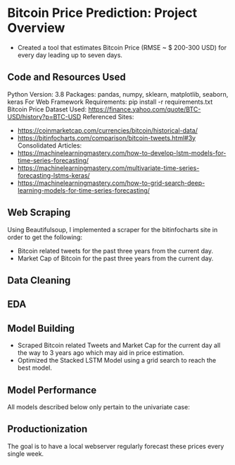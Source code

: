 # Bitcoin Price Prediction: Project Overview
* Created a tool that estimates Bitcoin Price (RMSE ~ $ 200-300 USD) for every day leading up to seven days. 

## Code and Resources Used
Python Version: 3.8
Packages: pandas, numpy, sklearn, matplotlib, seaborn, keras
For Web Framework Requirements: pip install -r requirements.txt
Bitcoin Price Dataset Used: https://finance.yahoo.com/quote/BTC-USD/history?p=BTC-USD
Referenced Sites: 
* https://coinmarketcap.com/currencies/bitcoin/historical-data/
* https://bitinfocharts.com/comparison/bitcoin-tweets.html#3y
Consolidated Articles: 
* https://machinelearningmastery.com/how-to-develop-lstm-models-for-time-series-forecasting/
* https://machinelearningmastery.com/multivariate-time-series-forecasting-lstms-keras/
* https://machinelearningmastery.com/how-to-grid-search-deep-learning-models-for-time-series-forecasting/
## Web Scraping
Using Beautifulsoup, I implemented a scraper for the bitinfocharts site in order to get the following:
* Bitcoin related tweets for the past three years from the current day.
* Market Cap of Bitcoin for the past three years from the current day.
## Data Cleaning

## EDA

## Model Building
* Scraped Bitcoin related Tweets and Market Cap for the current day all the way to 3 years ago which may aid in price estimation. 
* Optimized the Stacked LSTM Model using a grid search to reach the best model.
## Model Performance 
All models described below only pertain to the univariate case:


## Productionization
The goal is to have a local webserver regularly forecast these prices every single week.
